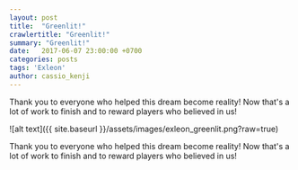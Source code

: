 ```yaml
---
layout: post
title:  "Greenlit!"
crawlertitle: "Greenlit!"
summary: "Greenlit!"
date:   2017-06-07 23:00:00 +0700
categories: posts
tags: 'Exleon'
author: cassio_kenji
---
```


Thank you to everyone who helped this dream become reality! Now that's a lot of work to finish and to reward players who believed in us!

![alt text]({{ site.baseurl }}/assets/images/exleon_greenlit.png?raw=true)







Thank you to everyone who helped this dream become reality! Now that's a lot of work to finish and to reward players who believed in us!